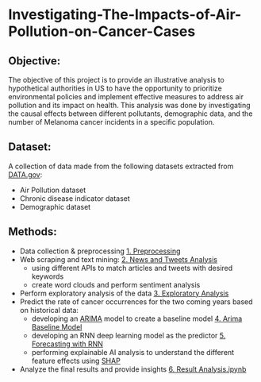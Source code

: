 # Investigating-The-Impacts-of-Air-Pollution-on-Cancer-Cases

## Objective:
The objective of this project is to provide an illustrative analysis to hypothetical authorities in US to have the opportunity to prioritize environmental policies and implement effective measures to address air pollution and its impact on health. This analysis was done by investigating the causal effects between different pollutants, demographic data, and the number of Melanoma cancer incidents in a specific population.

## Dataset:
A collection of data made from the following datasets extracted from [DATA.gov](https://data.gov/):
* Air Pollution dataset
* Chronic disease indicator dataset
* Demographic dataset

## Methods:
* Data collection & preprocessing [1. Preprocessing](https://github.com/MiladMt11/Investigating-The-Impacts-of-Air-Pollution-on-Cancer-Cases/blob/9d3470a39f04b5059e2692afca616679485a5d2f/1.%20Preprocessing.ipynb)
* Web scraping and text mining: [2. News and Tweets Analysis](https://github.com/MiladMt11/Investigating-The-Impacts-of-Air-Pollution-on-Cancer-Cases/blob/940f072729e2f6579bea846be6714cfd13f61874/2.%20News%20and%20Tweets%20Analysis.ipynb)
  - using different APIs to match articles and tweets with desired keywords
  - create word clouds and perform sentiment analysis
* Perform exploratory analysis of the data [3. Exploratory Analysis](https://github.com/MiladMt11/Investigating-The-Impacts-of-Air-Pollution-on-Cancer-Cases/blob/940f072729e2f6579bea846be6714cfd13f61874/3.%20Exploratory%20Analysis.ipynb)
* Predict the rate of cancer occurrences for the two coming years based on historical data:
  - developing an [ARIMA](https://en.wikipedia.org/wiki/Autoregressive_integrated_moving_average) model to create a baseline model [4. Arima Baseline Model](https://github.com/MiladMt11/Investigating-The-Impacts-of-Air-Pollution-on-Cancer-Cases/blob/940f072729e2f6579bea846be6714cfd13f61874/4.%20Arima%20Baseline%20Model.ipynb)
  - developing an RNN deep learning model as the predictor [5. Forecasting with RNN](https://github.com/MiladMt11/Investigating-The-Impacts-of-Air-Pollution-on-Cancer-Cases/blob/940f072729e2f6579bea846be6714cfd13f61874/5.%20Forecasting%20with%20RNN.ipynb)
  - performing explainable AI analysis to understand the different feature effects using [SHAP](https://shap.readthedocs.io/en/latest/)
* Analyze the final results and provide insights [6. Result Analysis.ipynb](https://github.com/MiladMt11/Investigating-The-Impacts-of-Air-Pollution-on-Cancer-Cases/blob/940f072729e2f6579bea846be6714cfd13f61874/4.%20Arima%20Baseline%20Model.ipynb)
